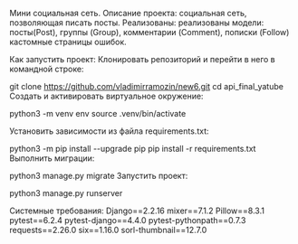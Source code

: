 Мини социальная сеть.
Описание проекта: социальная сеть, позволяющая писать посты. Реализованы: реализованы модели: посты(Post), группы (Group), комментарии (Comment), пописки (Follow) кастомные страницы ошибок.

Как запустить проект: Клонировать репозиторий и перейти в него в командной строке:

git clone https://github.com/vladimirramozin/new6.git
cd api_final_yatube
Cоздать и активировать виртуальное окружение:

python3 -m venv env source .venv/bin/activate 

Установить зависимости из файла requirements.txt:

python3 -m pip install --upgrade pip pip install -r requirements.txt Выполнить миграции:

python3 manage.py migrate Запустить проект:

python3 manage.py runserver

Системные требования: 
Django==2.2.16
mixer==7.1.2
Pillow==8.3.1
pytest==6.2.4
pytest-django==4.4.0
pytest-pythonpath==0.7.3
requests==2.26.0
six==1.16.0
sorl-thumbnail==12.7.0
